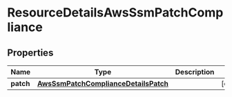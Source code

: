 

# ResourceDetailsAwsSsmPatchCompliance


## Properties

| Name | Type | Description | Notes |
|------------ | ------------- | ------------- | -------------|
|**patch** | [**AwsSsmPatchComplianceDetailsPatch**](AwsSsmPatchComplianceDetailsPatch.md) |  |  [optional] |



